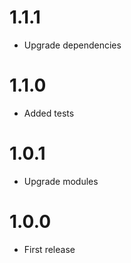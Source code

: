 1.1.1
===============================
- Upgrade dependencies

1.1.0
===============================
- Added tests

1.0.1
===============================
- Upgrade modules

1.0.0
===============================
- First release
